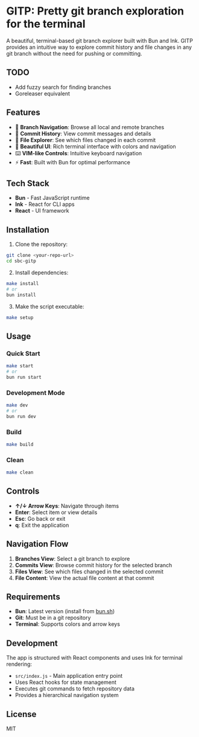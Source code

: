 # GITP: Pretty git branch exploration for the terminal

A beautiful, terminal-based git branch explorer built with Bun and Ink. GITP provides an intuitive way to explore commit history and file changes in any git branch without the need for pushing or committing.

## TODO

- Add fuzzy search for finding branches
- Goreleaser equivalent

## Features

- 🌿 **Branch Navigation**: Browse all local and remote branches
- 📝 **Commit History**: View commit messages and details
- 📁 **File Explorer**: See which files changed in each commit
- 🎨 **Beautiful UI**: Rich terminal interface with colors and navigation
- ⌨️ **VIM-like Controls**: Intuitive keyboard navigation
- ⚡ **Fast**: Built with Bun for optimal performance

## Tech Stack

- **Bun** - Fast JavaScript runtime
- **Ink** - React for CLI apps
- **React** - UI framework

## Installation

1. Clone the repository:

```bash
git clone <your-repo-url>
cd sbc-gitp
```

2. Install dependencies:

```bash
make install
# or
bun install
```

3. Make the script executable:

```bash
make setup
```

## Usage

### Quick Start

```bash
make start
# or
bun run start
```

### Development Mode

```bash
make dev
# or
bun run dev
```

### Build

```bash
make build
```

### Clean

```bash
make clean
```

## Controls

- **↑/↓ Arrow Keys**: Navigate through items
- **Enter**: Select item or view details
- **Esc**: Go back or exit
- **q**: Exit the application

## Navigation Flow

1. **Branches View**: Select a git branch to explore
2. **Commits View**: Browse commit history for the selected branch
3. **Files View**: See which files changed in the selected commit
4. **File Content**: View the actual file content at that commit

## Requirements

- **Bun**: Latest version (install from [bun.sh](https://bun.sh))
- **Git**: Must be in a git repository
- **Terminal**: Supports colors and arrow keys

## Development

The app is structured with React components and uses Ink for terminal rendering:

- `src/index.js` - Main application entry point
- Uses React hooks for state management
- Executes git commands to fetch repository data
- Provides a hierarchical navigation system

## License

MIT
